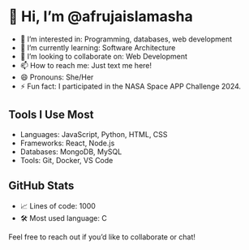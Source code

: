 # 👋 Hi, I’m @afrujaislamasha

- 👀 I’m interested in: Programming, databases, web development
- 🌱 I’m currently learning: Software Architecture
- 💞️ I’m looking to collaborate on: Web Development
- 📫 How to reach me: Just text me here!
- 😄 Pronouns: She/Her
- ⚡ Fun fact: I participated in the NASA Space APP Challenge 2024.

## Tools I Use Most
- Languages: JavaScript, Python, HTML, CSS
- Frameworks: React, Node.js
- Databases: MongoDB, MySQL
- Tools: Git, Docker, VS Code

## GitHub Stats
- 📈 Lines of code: 1000
- 🛠️ Most used language: C

Feel free to reach out if you’d like to collaborate or chat!


<!---
afrujaislamasha/afrujaislamasha is a ✨ special ✨ repository because its `README.md` (this file) appears on your GitHub profile.
You can click the Preview link to take a look at your changes.
--->
